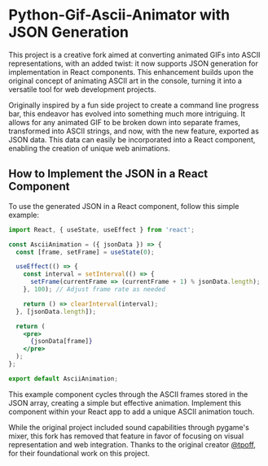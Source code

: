 # Python-Gif-Ascii-Animator with JSON Generation

This project is a creative fork aimed at converting animated GIFs into ASCII representations, with an added twist: it now supports JSON generation for implementation in React components. This enhancement builds upon the original concept of animating ASCII art in the console, turning it into a versatile tool for web development projects.

Originally inspired by a fun side project to create a command line progress bar, this endeavor has evolved into something much more intriguing. It allows for any animated GIF to be broken down into separate frames, transformed into ASCII strings, and now, with the new feature, exported as JSON data. This data can easily be incorporated into a React component, enabling the creation of unique web animations.

## How to Implement the JSON in a React Component

To use the generated JSON in a React component, follow this simple example:

```jsx
import React, { useState, useEffect } from 'react';

const AsciiAnimation = ({ jsonData }) => {
  const [frame, setFrame] = useState(0);

  useEffect(() => {
    const interval = setInterval(() => {
      setFrame(currentFrame => (currentFrame + 1) % jsonData.length);
    }, 100); // Adjust frame rate as needed

    return () => clearInterval(interval);
  }, [jsonData.length]);

  return (
    <pre>
      {jsonData[frame]}
    </pre>
  );
};

export default AsciiAnimation;
```

This example component cycles through the ASCII frames stored in the JSON array, creating a simple but effective animation. Implement this component within your React app to add a unique ASCII animation touch.

While the original project included sound capabilities through pygame's mixer, this fork has removed that feature in favor of focusing on visual representation and web integration. Thanks to the original creator [@tpoff](https://github.com/tpoff), for their foundational work on this project.
